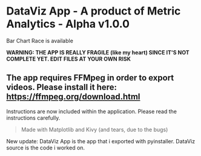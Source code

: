 # DataViz App - A product of Metric Analytics - Alpha v1.0.0 
Bar Chart Race is available

**WARNING: THE APP IS REALLY FRAGILE (like my heart) SINCE IT'S NOT COMPLETE YET. EDIT FILES AT YOUR OWN RISK**

## The app requires FFMpeg in order to export videos. Please install it here: https://ffmpeg.org/download.html

Instructions are now included within the application. Please read the instructions carefully.

>Made with Matplotlib and Kivy (and tears, due to the bugs)

New update: DataViz App is the app that i exported with pyinstaller. DataViz source is the code i worked on.
